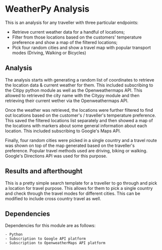 # WeatherPy Analysis

This is an analysis for any traveller with three particular endpoints:

 - Retrieve current weather data for a handful of locations;
 - Filter from those locations based on the customers' temperature preference and show a map of the filtered locations;
 - Pick four random cities and show a travel map with popular transport modes (Driving, Walking or Bicycles) 

## Analysis
The analysis starts with generating a random list of coordinates to retrieve the location data & current weather for them. This included subscribing to the Citipy python module as well as the Openweathermaps API. This allowed to retrieved the city name with the Citypy module and then retrieving their current wether via the Openweathermaps API.

Once the weather was retrieved, the locations were further filtered to find out locations based on the customer's / traveller's temperature preference. This saved the filtered locations list separately and then showed a map of the locations with markers about some general information about each location. This included subscribing to Google's Maps API.

Finally, four random cities were picked in a single country and a travel route was shown on top of the map generated based on the traveller's preference. Popular travel methods used are driving, biking or walking. Google's Directions API was used for this purpose.

## Results and afterthought

This is a pretty simple search template for a traveller to go through and pick a location for travel purpose. This allows for them to pick a single country and check through the travel modes for different cities. This can be modified to include cross country travel as well.

## Dependencies

Dependencies for this module are as follows:
    
    - Python
    - Subscription to Google API platform
    - Subscription to OpenweatherMaps API platform